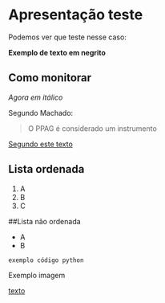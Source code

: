 # Apresentação teste
Podemos ver que teste nesse caso:

**Exemplo de texto em negrito**
## Como monitorar
 
*Agora em itálico*

Segundo Machado:

>  O PPAG é considerado um instrumento

[Segundo este texto](https://squidfunk.github.io/mkdocs-material/)

## Lista ordenada
1. A
2. B
3. C 

##Lista não ordenada
- A
- B

`exemplo código python`

Exemplo imagem

[texto](https://www.designi.com.br/340cb1ff4d89a1f5)
